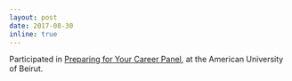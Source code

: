 ```yaml
---
layout: post
date: 2017-08-30
inline: true
---
```


Participated in <a href="https://gdg.community.dev/events/details/google-gdg-coast-lebanon-presents-preparing-for-your-career-closed-arabwic/"> Preparing for Your Career Panel</a>, at the American University of Beirut. 